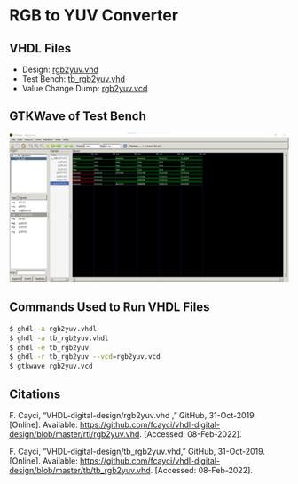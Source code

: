 # RGB to YUV Converter

## VHDL Files
* Design: [rgb2yuv.vhd](./rgb2yuv.vhd)
* Test Bench: [tb_rgb2yuv.vhd](./tb_rgb2yuv.vhd)
* Value Change Dump: [rgb2yuv.vcd](./rgb2yuv.vcd)

## GTKWave of Test Bench
![This is an image](https://github.com/Arif12467/Digital-System-Design-AIA/blob/9870f82eba5dd37abdab60019408e596e0595fc4/Assignment-2/rgb2yuv_gtkwave.png)

## Commands Used to Run VHDL Files
```sh
$ ghdl -a rgb2yuv.vhdl
$ ghdl -a tb_rgb2yuv.vhdl
$ ghdl -e tb_rgb2yuv
$ ghdl -r tb_rgb2yuv --vcd=rgb2yuv.vcd
$ gtkwave rgb2yuv.vcd
```

## Citations
F. Cayci, “VHDL-digital-design/rgb2yuv.vhd ,” GitHub, 31-Oct-2019. [Online]. Available: https://github.com/fcayci/vhdl-digital-design/blob/master/rtl/rgb2yuv.vhd. [Accessed: 08-Feb-2022]. 

F. Cayci, “VHDL-digital-design/tb_rgb2yuv.vhd,” GitHub, 31-Oct-2019. [Online]. Available: https://github.com/fcayci/vhdl-digital-design/blob/master/tb/tb_rgb2yuv.vhd. [Accessed: 08-Feb-2022]. 
